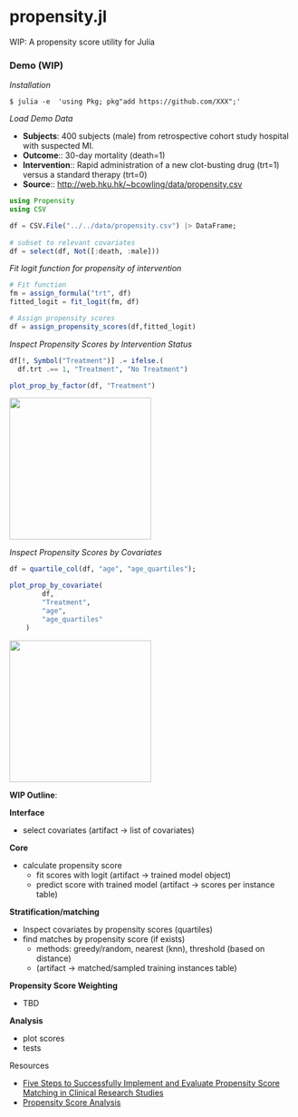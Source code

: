 # propensity.jl
WIP: A propensity score utility for Julia


### Demo (WIP)

<i>Installation</i>

```
$ julia -e  'using Pkg; pkg"add https://github.com/XXX";'
```

<i>Load Demo Data</i>

* <b>Subjects</b>: 400 subjects (male) from retrospective cohort study hospital with suspected MI.
* <b>Outcome</b>:: 30-day mortality (death=1)
* <b>Intervention</b>:: Rapid administration of a new clot-busting drug (trt=1) versus a standard therapy (trt=0)
* <b>Source</b>:: http://web.hku.hk/~bcowling/data/propensity.csv

```julia
using Propensity
using CSV

df = CSV.File("../../data/propensity.csv") |> DataFrame;
 
# subset to relevant covariates
df = select(df, Not([:death, :male]))
```

<i>Fit logit function for propensity of intervention</i>
```julia
# Fit function
fm = assign_formula("trt", df)
fitted_logit = fit_logit(fm, df)

# Assign propensity scores
df = assign_propensity_scores(df,fitted_logit)
```

<i>Inspect Propensity Scores by Intervention Status</i>
```julia
df[!, Symbol("Treatment")] .= ifelse.(
  df.trt .== 1, "Treatment", "No Treatment")

plot_prop_by_factor(df, "Treatment")
```
<img src="https://github.com/pkmklong/propensity.jl/blob/main/images/propensity_score_by_intervention.png" height="250"  class="center">

<i>Inspect Propensity Scores by Covariates</i>
```julia
df = quartile_col(df, "age", "age_quartiles");

plot_prop_by_covariate(
        df,
        "Treatment",
        "age",
        "age_quartiles"
    )
```
<img src="https://github.com/pkmklong/propensity.jl/blob/main/images/propensity_score_by_covariate.png" height="250"  class="center">

    
    


<b>WIP Outline</b>: <br>

<b>Interface</b>
* select covariates (artifact -> list of covariates)

<b>Core</b>
* calculate propensity score 
  * fit scores with logit (artifact -> trained model object)
  * predict score with trained model (artifact -> scores per instance table)
  
<b>Stratification/matching</b>
* Inspect covariates by propensity scores (quartiles)
* find matches by propensity score (if exists)
    * methods: greedy/random, nearest (knn), threshold (based on distance)
    * (artifact -> matched/sampled training instances table)
      
<b>Propensity Score Weighting</b>
* TBD

<b>Analysis</b>
   * plot scores
   * tests

Resources
* [Five Steps to Successfully Implement and Evaluate
Propensity Score Matching in Clinical Research Studies](https://www.medschool.umaryland.edu/media/SOM/Departments/Anesthesiology/Resources/Faculty-Development-/Five_Steps_to_Successfully_Implement_and_Evaluate.96979.pdf)
* [Propensity Score Analysis](http://web.hku.hk/~bcowling/examples/propensity.htm)
